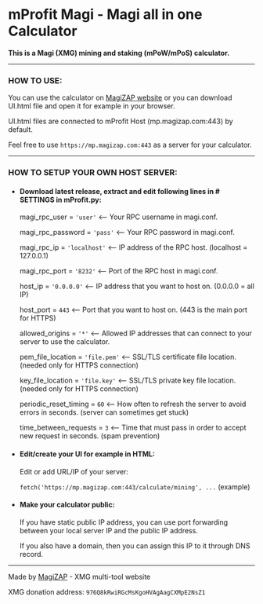 # mProfit Magi - Magi all in one Calculator
**This is a Magi (XMG) mining and staking (mPoW/mPoS) calculator.**

---

### HOW TO USE:

You can use the calculator on [MagiZAP website](https://www.magizap.com/mprofit) or you can download UI.html file and open it for example in your browser. 

UI.html files are connected to mProfit Host (mp.magizap.com:443) by default.

Feel free to use `https://mp.magizap.com:443` as a server for your calculator.

---

### HOW TO SETUP YOUR OWN HOST SERVER:

- #### Download latest release, extract and edit following lines in # SETTINGS in mProfit.py:

  magi_rpc_user = `'user'` <-- Your RPC username in magi.conf.

  magi_rpc_password = `'pass'` <-- Your RPC password in magi.conf.

  magi_rpc_ip = `'localhost'` <-- IP address of the RPC host. (localhost = 127.0.0.1)

  magi_rpc_port = `'8232'` <-- Port of the RPC host in magi.conf.

  host_ip = `'0.0.0.0'` <-- IP address that you want to host on. (0.0.0.0 = all IP)

  host_port = `443` <-- Port that you want to host on. (443 is the main port for HTTPS)

  allowed_origins = `'*'` <-- Allowed IP addresses that can connect to your server to use the calculator.

  pem_file_location = `'file.pem'` <-- SSL/TLS certificate file location. (needed only for HTTPS connection)

  key_file_location = `'file.key'` <-- SSL/TLS private key file location. (needed only for HTTPS connection)

  periodic_reset_timing = `60` <-- How often to refresh the server to avoid errors in seconds. (server can sometimes get stuck)

  time_between_requests = `3` <-- Time that must pass in order to accept new request in seconds. (spam prevention)

- #### Edit/create your UI for example in HTML:

  Edit or add URL/IP of your server:

  `fetch('https://mp.magizap.com:443/calculate/mining', ...` (example)

- #### Make your calculator public:

  If you have static public IP address, you can use port forwarding between your local server IP and the public IP address.

  If you also have a domain, then you can assign this IP to it through DNS record.

---

Made by [MagiZAP](https://www.magizap.com) - XMG multi-tool website

XMG donation address: `976Q8kRwiRGcMsKgoHVAgAagCXMpE2NsZ1`
